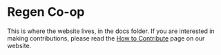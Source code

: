 # Regen Co-op

This is where the website lives, in the docs folder. If you are interested in making contributions, please read the [How to Contribute](http://www.regenco-op.org/info/How-to-Contribute) page on our website.
